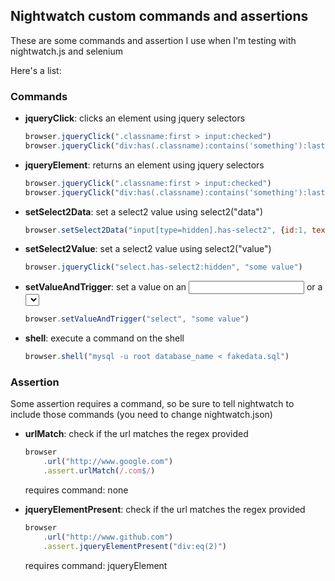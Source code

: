 ## Nightwatch custom commands and assertions

These are some commands and assertion I use when I'm testing with nightwatch.js and selenium

Here's a list:

### Commands

- **jqueryClick**: clicks an element using jquery selectors
	
	```js
	browser.jqueryClick(".classname:first > input:checked")
	browser.jqueryClick("div:has(.classname):contains('something'):last")
	```
	 
- **jqueryElement**: returns an element using jquery selectors
	
	```js
	browser.jqueryClick(".classname:first > input:checked")
	browser.jqueryClick("div:has(.classname):contains('something'):last")
	```
	
- **setSelect2Data**: set a select2 value using select2("data")
	
	```js
	browser.setSelect2Data("input[type=hidden].has-select2", {id:1, text: "hello"})
	```
	
- **setSelect2Value**: set a select2 value using select2("value")
	
	```js
	browser.jqueryClick("select.has-select2:hidden", "some value")
	```
	
- **setValueAndTrigger**: set a value on an <input> or a <select> and trigger a `change` event
	
	```js
	browser.setValueAndTrigger("select", "some value")
	```
	
- **shell**: execute a command on the shell
	
	```js
	browser.shell("mysql -u root database_name < fakedata.sql")
	```
	
### Assertion

Some assertion requires a command, so be sure to tell nightwatch to include those commands (you need to change nightwatch.json)

- **urlMatch**: check if the url matches the regex provided
	
	```js
	browser
		.url("http://www.google.com")
		.assert.urlMatch(/.com$/)
	```
	
	requires command: none

- **jqueryElementPresent**: check if the url matches the regex provided
	
	```js
	browser
		.url("http://www.github.com")
		.assert.jqueryElementPresent("div:eq(2)")
	```
	
	requires command: jqueryElement